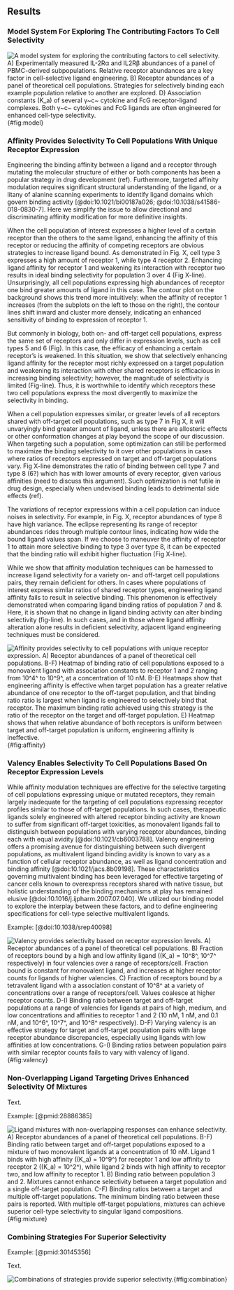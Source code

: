 ## Results

### Model System For Exploring The Contributing Factors To Cell Selectivity

![**A model system for exploring the contributing factors to cell selectivity.** A) Experimentally measured IL-2Rα and IL2Rβ abundances of a panel of PBMC-derived subpopulations. Relative receptor abundances are a key factor in cell-selective ligand engineering. B) Receptor abundances of a panel of theoretical cell populations. Strategies for selectively binding each example population relative to another are explored. D) Association constants ($K_a$) of several γ~c~ cytokine and FcG receptor-ligand complexes. Both γ~c~ cytokines and FcG ligands are often engineered for enhanced cell-type selectivity.](./output/figure1.svg){#fig:model}

### Affinity Provides Selectivity To Cell Populations With Unique Receptor Expression

Engineering the binding affinity between a ligand and a receptor through mutating the molecular structure of either or both components has been a popular strategy in drug development (ref).  Furthermore, targeted affinity modulation requires significant structural understanding of the ligand, or a litany of alanine scanning experiments to identify ligand domains which govern binding activity [@doi:10.1021/bi00187a026; @doi:10.1038/s41586-018-0830-7]. Here we simplify the issue to allow directional and discriminating affinity modification for more definitive insights.

When the cell population of interest expresses a higher level of a certain receptor than the others to the same ligand, enhancing the affinity of this receptor or reducing the affinity of competing receptors are obvious strategies to increase ligand bound. As demonstrated in Fig. X, cell type 3 expresses a high amount of receptor 1, while type 4 receptor 2. Enhancing ligand affinity for receptor 1 and weakening its interaction with receptor two results in ideal binding selectivity for population 3 over 4 (Fig X-line). Unsurprisingly, all cell populations expressing high abundances of receptor one bind greater amounts of ligand in this case. The contour plot on the background shows this trend more intuitively: when the affinity of receptor 1 increases (from the subplots on the left to those on the right), the contour lines shift inward and cluster more densely, indicating an enhanced sensitivity of binding to expression of receptor 1.

But commonly in biology, both on- and off-target cell populations, express the same set of receptors and only differ in expression levels, such as cell types 5 and 6 (Fig). In this case, the efficacy of enhancing a certain receptor’s is weakened. In this situation, we show that selectively enhancing ligand affinity for the receptor most richly expressed on a target population and weakening its interaction with other shared receptors is efficacious in increasing binding selectivity; however, the magnitude of selectivity is limited (Fig-line). Thus, it is worthwhile to identify which receptors these two cell populations express the most divergently to maximize the selectivity in binding.

When a cell population expresses similar, or greater levels of all receptors shared with off-target cell populations, such as type 7 in Fig X, it will unvaryingly bind greater amount of ligand, unless there are allosteric effects or other conformation changes at play beyond the scope of our discussion. When targeting such a population, some optimization can still be performed to maximize the binding selectivity to it over other populations in cases where ratios of receptors expressed on target and off-target populations vary. Fig X-line demonstrates the ratio of binding between cell type 7 and type 8 (6?) which has with lower amounts of every receptor, given various affinities (need to discuss this argument). Such optimization is not futile in drug design, especially when undevised binding leads to detrimental side effects (ref). 

The variations of receptor expressions within a cell population can induce noises in selectivity. For example, in Fig. X, receptor abundances of type 8 have high variance. The eclipse representing its range of receptor abundances rides through multiple contour lines, indicating how wide the bound ligand values span. If we choose to maneuver the affinity of receptor 1 to attain more selective binding to type 3 over type 8, it can be expected that the binding ratio will exhibit higher fluctuation (Fig X-line).

While we show that affinity modulation techniques can be harnessed to increase ligand selectivity for a variety on- and off-target cell populations pairs, they remain deficient for others. In cases where populations of interest express similar ratios of shared receptor types, engineering ligand affinity fails to result in selective binding. This phenomenon is effectively demonstrated when comparing ligand binding ratios of population 7 and 8. Here, it is shown that no change in ligand binding activity can alter binding selectivity (fig-line). In such cases, and in those where ligand affinity alteration alone results in deficient selectivity, adjacent ligand engineering techniques must be considered.

![**Affinity provides selectivity to cell populations with unique receptor expression.** A) Receptor abundances of a panel of theoretical cell populations. B-F) Heatmap of binding ratio of cell populations exposed to a monovalent ligand with association constants to receptor 1 and 2 ranging from 10^4^ to 10^9^, at a concentration of 10 nM. B-E) Heatmaps show that engineering affinity is effective when target population has a greater relative abundance of one receptor to the off-target population, and that binding ratio ratio is largest when ligand is engineered to selectively bind that receptor. The maximum binding ratio achieved using this strategy is the ratio of the receptor on the target and off-target population. E) Heatmap shows that when relative abundance of both receptors is uniform between target and off-target population is uniform, engineering affinity is ineffective.](./output/figure2.svg){#fig:affinity}

### Valency Enables Selectivity To Cell Populations Based On Receptor Expression Levels

While affinity modulation techniques are effective for the selective targeting of cell populations expressing unique or mutated receptors, they remain largely inadequate for the targeting of cell populations expressing receptor profiles similar to those of off-target populations. In such cases, therapeutic ligands solely engineered with altered receptor binding activity are known to suffer from significant off-target toxicities, as monovalent ligands fail to distinguish between populations with varying receptor abundances, binding each with equal avidity [@doi:10.1021/cb6003788]. Valency engineering offers a promising avenue for distinguishing between such divergent populations, as multivalent ligand binding avidity is known to vary as a function of cellular receptor abundance, as well as ligand concentration and binding affinity [@doi:10.1021/jacs.8b09198]. These characteristics governing multivalent binding has been leveraged for effective targeting of cancer cells known to overexpress receptors shared with native tissue, but holistic understanding of the binding mechanisms at play has remained elusive [@doi:10.1016/j.ijpharm.2007.07.040]. We utilized our binding model to explore the interplay between these factors, and to define engineering specifications for cell-type selective multivalent ligands.

Example: [@doi:10.1038/srep40098]

![**Valency provides selectivity based on receptor expression levels.** A) Receptor abundances of a panel of theoretical cell populations. B) Fraction of receptors bound by a high and low affinity ligand (($K_a$) = 10^8^, 10^7^ respectively) in four valencies over a range of receptors/cell. Fraction bound is constant for monovalent ligand, and increases at higher receptor counts for ligands of higher valencies. C) Fraction of receptors bound by a tetravalent ligand with a association constant of 10^8^ at a variety of concentrations over a range of receptors/cell. Values coalesce at higher receptor counts. D-I) Binding ratio between target and off-target populations at a range of valencies for ligands at pairs of high, medium, and low concentrations and affinities to receptor 1 and 2 (10 nM, 1 nM, and 0.1 nM, and 10^6^, 10^7^, and 10^8^ respectively). D-F) Varying valency is an effective strategy for target and off-target population pairs with large receptor abundance discrepancies, especially using ligands with low affinities at low concentrations. G-I) Binding ratios between population pairs with similar receptor counts fails to vary with valency of ligand.](./output/figure3.svg){#fig:valency}

### Non-Overlapping Ligand Targeting Drives Enhanced Selectivity Of Mixtures

Text.

Example: [@pmid:28886385]

![**Ligand mixtures with non-overlapping responses can enhance selectivity.** A) Receptor abundances of a panel of theoretical cell populations. B-F) Binding ratio between target and off-target populations exposed to a mixture of two monovalent ligands at a concentration of 10 nM. Ligand 1 binds with high affinity (($K_a$) = 10^9^) for receptor 1 and low affinity to receptor 2 (($K_a$) = 10^2^), while ligand 2 binds with high affinity to receptor two, and low affinity to receptor 1. B) Binding ratio between population 3 and 2. Mixtures cannot enhance selectivity between a target population and a single off-target population. C-F) Binding ratios between a target and multiple off-target populations. The minimum binding ratio between these pairs is reported. With multiple off-target populations, mixtures can achieve superior cell-type selectivity to singular ligand compositions.](./output/figure4.svg){#fig:mixture}

### Combining Strategies For Superior Selectivity

Example: [@pmid:30145356]

Text.

![**Combinations of strategies provide superior selectivity.**](./output/figure5.svg){#fig:combination}
